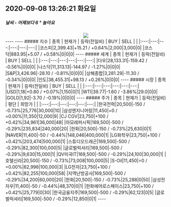 ##  2020-09-08 13:26:21   화요일 
##### 날씨   -   어제보다 6 ° 높아요
<center><img src="../img/naver_weather_week.png"></center>
----
----
##### 지수
| 종목 | 현재가 | 등락(전일비) | BUY | SELL |   |
|:---:|---:|---:|---:|---:|---:|
|코스피|2,399.43|+15.21  /  +0.64%|2,000|3,000|0|
|코스닥|883.95|+5.07  /  +0.58%|0|0|0|
----
##### 세계
| 종목 | 현재가 | 등락(전일비) | BUY | SELL |   |
|:---:|---:|---:|---:|---:|---:|
|다우|28,133.31|-159.42  /  -0.56%|0|0|0|
|나스닥|11,313.13|-144.97  /  -1.27%|0|0|0|
|S&P|3,426.96|-28.10  /  -0.81%|0|0|0|
|상해종합|3,281.29|-11.30  /  -0.34%|0|0|0|
|인도|38,455.31|+98.13  /  +0.26%|0|0|0|
----
##### 시장
| 종목 | 현재가 | 등락(전일비) | BUY | SELL |   |
|:---:|---:|---:|---:|---:|---:|
|USD|1,18|+0.80  /  +0.07%|1,150|0|1|
|WTI|39.77|-1.60  /  -3.86%|29.0|0|0|
|GOLD|1,92|-3.70  /  -0.19%|0|0|0|
----
##### 주가
| 종목 | 현재가 | 등락(전일비) | 평단 | 희망가 | |
|:---:|---:|---:|---:|---:|---:|
|한국전력|20,500|-150  /  -0.73%|25,776|30,000|10|
|삼성엔지니어링|11,450|=0  /  =0.00%|11,350|12,000|9|
|CJ CGV|23,750|+100  /  +0.42%|34,961|36,000|48|
|아모레퍼시픽|169,500|-500  /  -0.29%|235,834|240,000|20|
|한화|20,500|-150  /  -0.73%|25,630|0|1|
|NAVER|11,400|-50  /  -0.44%|148,046|400,000|1|
|LG화학우|23,750|+100  /  +0.42%|203,474|500,000|1|
|스튜디오드래곤|169,500|-500  /  -0.29%|82,300|100,000|5|
|글로벌럭셔리|169,500|-500  /  -0.29%|9,630|15,000|1|
|QV미국IT|169,500|-500  /  -0.29%|24,100|30,000|1|
|호텔신라|20,500|-150  /  -0.73%|73,008|100,000|5|
|S-Oil|11,450|=0  /  =0.00%|62,996|100,000|3|
|LG전자|23,750|+100  /  +0.42%|82,255|100,000|58|
|지역난방공사|169,500|-500  /  -0.29%|34,200|60,000|20|
|한화|20,500|-150  /  -0.73%|25,288|0|50|
|삼성전자우|11,400|-50  /  -0.44%|48,370|0|1|
|한화에어로스페이스|23,750|+100  /  +0.42%|25,779|0|30|
|한국금융지주|169,500|-500  /  -0.29%|62,123|0|5|
|글로벌럭셔리|169,500|-500  /  -0.29%|12,850|0|1|
----
